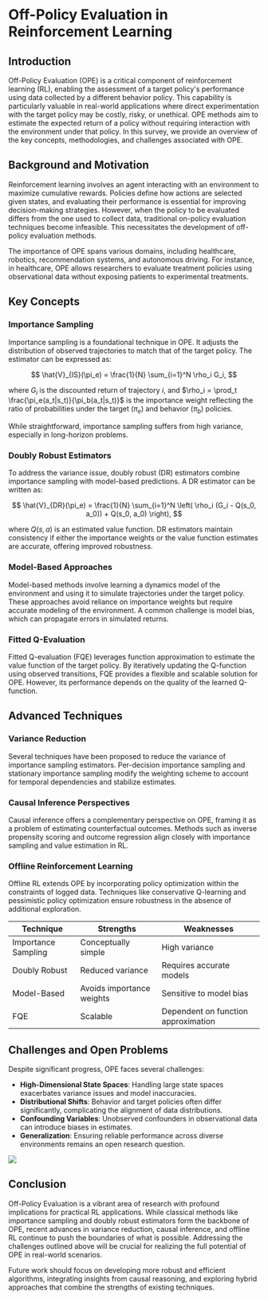 # Off-Policy Evaluation in Reinforcement Learning

## Introduction

Off-Policy Evaluation (OPE) is a critical component of reinforcement learning (RL), enabling the assessment of a target policy's performance using data collected by a different behavior policy. This capability is particularly valuable in real-world applications where direct experimentation with the target policy may be costly, risky, or unethical. OPE methods aim to estimate the expected return of a policy without requiring interaction with the environment under that policy. In this survey, we provide an overview of the key concepts, methodologies, and challenges associated with OPE.

## Background and Motivation

Reinforcement learning involves an agent interacting with an environment to maximize cumulative rewards. Policies define how actions are selected given states, and evaluating their performance is essential for improving decision-making strategies. However, when the policy to be evaluated differs from the one used to collect data, traditional on-policy evaluation techniques become infeasible. This necessitates the development of off-policy evaluation methods.

The importance of OPE spans various domains, including healthcare, robotics, recommendation systems, and autonomous driving. For instance, in healthcare, OPE allows researchers to evaluate treatment policies using observational data without exposing patients to experimental treatments.

## Key Concepts

### Importance Sampling

Importance sampling is a foundational technique in OPE. It adjusts the distribution of observed trajectories to match that of the target policy. The estimator can be expressed as:

$$
\hat{V}_{IS}(\pi_e) = \frac{1}{N} \sum_{i=1}^N \rho_i G_i,
$$

where $G_i$ is the discounted return of trajectory $i$, and $\rho_i = \prod_t \frac{\pi_e(a_t|s_t)}{\pi_b(a_t|s_t)}$ is the importance weight reflecting the ratio of probabilities under the target ($\pi_e$) and behavior ($\pi_b$) policies.

While straightforward, importance sampling suffers from high variance, especially in long-horizon problems.

### Doubly Robust Estimators

To address the variance issue, doubly robust (DR) estimators combine importance sampling with model-based predictions. A DR estimator can be written as:

$$
\hat{V}_{DR}(\pi_e) = \frac{1}{N} \sum_{i=1}^N \left( \rho_i (G_i - Q(s_0, a_0)) + Q(s_0, a_0) \right),
$$

where $Q(s, a)$ is an estimated value function. DR estimators maintain consistency if either the importance weights or the value function estimates are accurate, offering improved robustness.

### Model-Based Approaches

Model-based methods involve learning a dynamics model of the environment and using it to simulate trajectories under the target policy. These approaches avoid reliance on importance weights but require accurate modeling of the environment. A common challenge is model bias, which can propagate errors in simulated returns.

### Fitted Q-Evaluation

Fitted Q-evaluation (FQE) leverages function approximation to estimate the value function of the target policy. By iteratively updating the Q-function using observed transitions, FQE provides a flexible and scalable solution for OPE. However, its performance depends on the quality of the learned Q-function.

## Advanced Techniques

### Variance Reduction

Several techniques have been proposed to reduce the variance of importance sampling estimators. Per-decision importance sampling and stationary importance sampling modify the weighting scheme to account for temporal dependencies and stabilize estimates.

### Causal Inference Perspectives

Causal inference offers a complementary perspective on OPE, framing it as a problem of estimating counterfactual outcomes. Methods such as inverse propensity scoring and outcome regression align closely with importance sampling and value estimation in RL.

### Offline Reinforcement Learning

Offline RL extends OPE by incorporating policy optimization within the constraints of logged data. Techniques like conservative Q-learning and pessimistic policy optimization ensure robustness in the absence of additional exploration.

| Technique | Strengths | Weaknesses |
|-----------|-----------|------------|
| Importance Sampling | Conceptually simple | High variance |
| Doubly Robust | Reduced variance | Requires accurate models |
| Model-Based | Avoids importance weights | Sensitive to model bias |
| FQE | Scalable | Dependent on function approximation |

## Challenges and Open Problems

Despite significant progress, OPE faces several challenges:

- **High-Dimensional State Spaces**: Handling large state spaces exacerbates variance issues and model inaccuracies.
- **Distributional Shifts**: Behavior and target policies often differ significantly, complicating the alignment of data distributions.
- **Confounding Variables**: Unobserved confounders in observational data can introduce biases in estimates.
- **Generalization**: Ensuring reliable performance across diverse environments remains an open research question.

![](placeholder_for_distribution_shift_diagram)

## Conclusion

Off-Policy Evaluation is a vibrant area of research with profound implications for practical RL applications. While classical methods like importance sampling and doubly robust estimators form the backbone of OPE, recent advances in variance reduction, causal inference, and offline RL continue to push the boundaries of what is possible. Addressing the challenges outlined above will be crucial for realizing the full potential of OPE in real-world scenarios.

Future work should focus on developing more robust and efficient algorithms, integrating insights from causal reasoning, and exploring hybrid approaches that combine the strengths of existing techniques.
